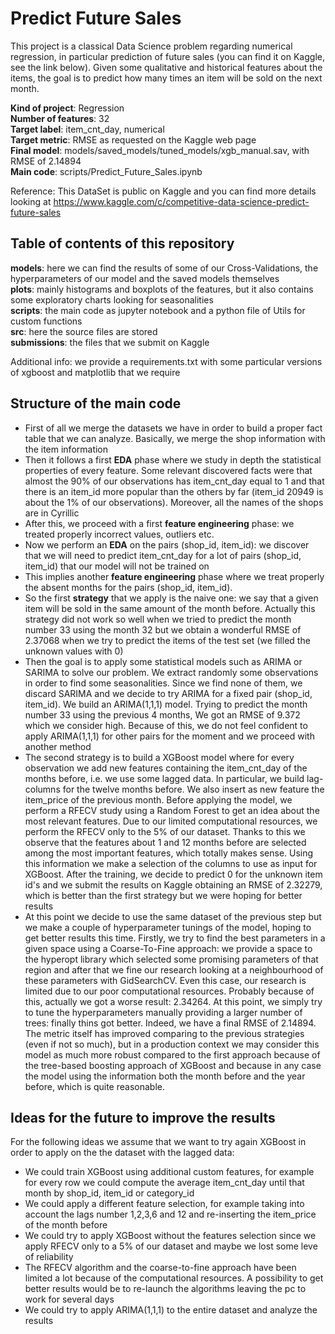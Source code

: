 # Predict Future Sales

This project is a classical Data Science problem regarding numerical regression, in particular prediction of future sales (you can find it on Kaggle, see the link below). Given some qualitative and historical features about the items, the goal is to predict how many times an item will be sold on the next month.

**Kind of project**: Regression <br>
**Number of features**: 32 <br>
**Target label**: item_cnt_day, numerical <br>
**Target metric**: RMSE as requested on the Kaggle web page <br>
**Final model**: models/saved_models/tuned_models/xgb_manual.sav, with RMSE of 2.14894 <br>
**Main code**: scripts/Predict_Future_Sales.ipynb <br>

Reference: This DataSet is public on Kaggle and you can find more details looking at https://www.kaggle.com/c/competitive-data-science-predict-future-sales

## Table of contents of this repository
**models**: here we can find the results of some of our Cross-Validations, the hyperparameters of our model and the saved models themselves <br>
**plots**: mainly histograms and boxplots of the features, but it also contains some exploratory charts looking for seasonalities<br>
**scripts**: the main code as jupyter notebook and a python file of Utils for custom functions <br>
**src**: here the source files are stored <br>
**submissions**: the files that we submit on Kaggle <br>

Additional info: we provide a requirements.txt with some particular versions of xgboost and matplotlib that we require


## Structure of the main code
- First of all we merge the datasets we have in order to build a proper fact table that we can analyze. Basically, we merge the shop information with the item information
- Then it follows a first **EDA** phase where we study in depth the statistical properties of every feature. Some relevant discovered facts were that almost the 90% of our observations has item_cnt_day equal to 1 and that there is an item_id more popular than the others by far (item_id 20949 is about the 1% of our observations). Moreover, all the names of the shops are in Cyrillic
- After this, we proceed with a first **feature engineering** phase: we treated properly incorrect values, outliers etc.
- Now we perform an **EDA** on the pairs (shop_id, item_id): we discover that we will need to predict item_cnt_day for a lot of pairs (shop_id, item_id) that our model will not be trained on
- This implies another **feature engineering** phase where we treat properly the absent months for the pairs (shop_id, item_id).
- So the first **strategy** that we apply is the naive one: we say that a given item will be sold in the same amount of the month before. Actually this strategy did not work so well when we tried to predict the month number 33 using the month 32 but we obtain a wonderful RMSE of 2.37068 when we try to predict the items of the test set (we filled the unknown values with 0)
- Then the goal is to apply some statistical models such as ARIMA or SARIMA to solve our problem. We extract randomly some observations in order to find some seasonalities. Since we find none of them, we discard SARIMA and we decide to try ARIMA for a fixed pair (shop_id, item_id). We build an ARIMA(1,1,1) model. Trying to predict the month number 33 using the previous 4 months, We got an RMSE of 9.372 which we consider high. Because of this, we do not feel confident to apply ARIMA(1,1,1) for other pairs for the moment and we proceed with another method
- The second strategy is to build a XGBoost model where for every observation we add new features containing the item_cnt_day of the months before, i.e. we use some lagged data. In particular, we build lag-columns for the twelve months before. We also insert as new feature the item_price of the previous month. Before applying the model, we perform a RFECV study using a Random Forest to get an idea about the most relevant features. Due to our limited computational resources, we perform the RFECV only to the 5% of our dataset. Thanks to this we observe that the features about 1 and 12 months before are selected among the most important features, which totally makes sense. Using this information we make a selection of the columns to use as input for XGBoost. After the training, we decide to predict 0 for the unknown item id's and we submit the results on Kaggle obtaining an RMSE of 2.32279, which is better than the first strategy but we were hoping for better results
- At this point we decide to use the same dataset of the previous step but we make a couple of hyperparameter tunings of the model, hoping to get better results this time. Firstly, we try to find the best parameters in a given space using a Coarse-To-Fine approach: we provide a space to the hyperopt library which selected some promising parameters of that region and after that we fine our research looking at a neighbourhood of these parameters with GidSearchCV. Even this case, our research is limited due to our poor computational resources. Probably because of this, actually we got a worse result: 2.34264. At this point, we simply try to tune the hyperparameters manually providing a larger number of trees: finally thins got better. Indeed, we have a final RMSE of 2.14894. The metric itself has improved comparing to the previous strategies (even if not so much), but in a production context we may consider this model as much more robust compared to the first approach because of the tree-based boosting approach of XGBoost and because in any case the model using the information both the month before and the year before, which is quite reasonable.

## Ideas for the future to improve the results
For the following ideas we assume that we want to try again XGBoost in order to apply on the the dataset with the lagged data:
- We could train XGBoost using additional custom features, for example for every row we could compute the average item_cnt_day until that month by shop_id, item_id or category_id
- We could apply a different feature selection, for example taking into account the lags number 1,2,3,6 and 12 and re-inserting the item_price of the month before
- We could try to apply XGBoost without the features selection since we apply RFECV only to a 5% of our dataset and maybe we lost some leve of reliability
- The RFECV algorithm and the coarse-to-fine approach have been limited a lot because of the computational resources. A possibility to get better results would be to re-launch the algorithms leaving the pc to work for several days
- We could try to apply ARIMA(1,1,1) to the entire dataset and analyze the results